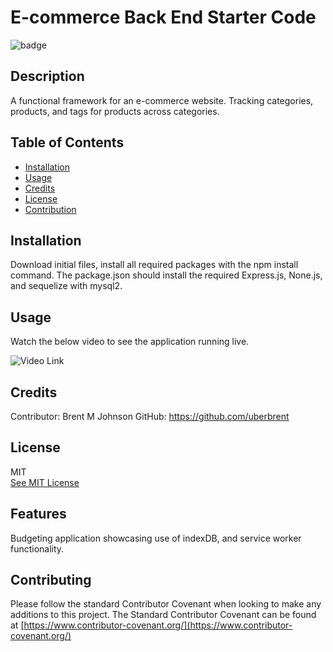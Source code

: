 # E-commerce Back End Starter Code

![badge](https://img.shields.io/badge/JavaScript-100%25-blue)

  ## Description
  
  A functional framework for an e-commerce website. Tracking categories, products, and tags for products across categories.

  ## Table of Contents

  * [Installation](#installation)
  * [Usage](#usage)
  * [Credits](#credits)
  * [License](#license)
  * [Contribution](#contributing)

  ## Installation
        
  Download initial files, install all required packages with the npm install command. The package.json should install the required 
  Express.js, None.js, and sequelize with mysql2.
  
  ## Usage
  
  Watch the below video to see the application running live.
  
  ![Video Link](https://drive.google.com/file/d/1lIuvYciIY7Hrztlo-BDCjs_raEAu-xmu/view)

  ## Credits
    
  Contributor: Brent M Johnson
  GitHub: https://github.com/uberbrent
      
  ## License
  MIT
  <br>
  [See MIT License](https://choosealicense.com/licenses/mit)

  ## Features
    
  Budgeting application showcasing use of indexDB, and service worker functionality.  

  ## Contributing
  
  Please follow the standard Contributor Covenant when looking to make any additions to this project. The Standard Contributor Covenant can be found at [https://www.contributor-covenant.org/](https://www.contributor-covenant.org/)
    
